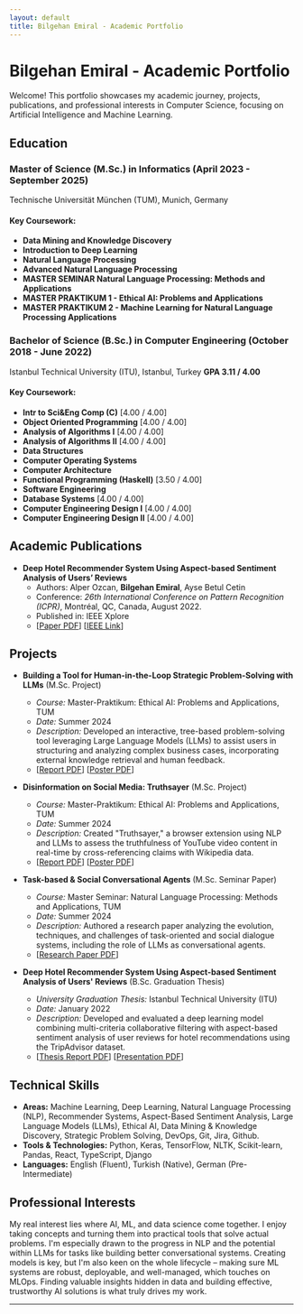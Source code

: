 ```yaml
---
layout: default
title: Bilgehan Emiral - Academic Portfolio
---
```


# Bilgehan Emiral - Academic Portfolio

Welcome! This portfolio showcases my academic journey, projects, publications, and professional interests in Computer Science, focusing on Artificial Intelligence and Machine Learning.

## Education

### **Master of Science (M.Sc.) in Informatics** (April 2023 - September 2025)
   Technische Universität München (TUM), Munich, Germany

#### Key Coursework:
* **Data Mining and Knowledge Discovery**
* **Introduction to Deep Learning**
* **Natural Language Processing**
* **Advanced Natural Language Processing**
* **MASTER SEMINAR Natural Language Processing: Methods and Applications**
* **MASTER PRAKTIKUM 1 - Ethical AI: Problems and Applications**
* **MASTER PRAKTIKUM 2 - Machine Learning for Natural Language Processing Applications**

### **Bachelor of Science (B.Sc.) in Computer Engineering** (October 2018 - June 2022) 
Istanbul Technical University (ITU), Istanbul, Turkey
**GPA 3.11 / 4.00**
#### Key Coursework:
* **Intr to Sci&Eng Comp (C)**  [4.00 / 4.00]
* **Object Oriented Programming** [4.00 / 4.00]
* **Analysis of Algorithms I**  [4.00 / 4.00]
* **Analysis of Algorithms II**   [4.00 / 4.00]
* **Data Structures**
* **Computer Operating Systems**
* **Computer Architecture**
* **Functional Programming (Haskell)** [3.50 / 4.00]
* **Software Engineering**
* **Database Systems**  [4.00 / 4.00]
* **Computer Engineering Design I** [4.00 / 4.00]
* **Computer Engineering Design II** [4.00 / 4.00]

## Academic Publications

*   **Deep Hotel Recommender System Using Aspect-based Sentiment Analysis of Users’ Reviews**
    *   Authors: Alper Ozcan, **Bilgehan Emiral**, Ayse Betul Cetin
    *   Conference: *26th International Conference on Pattern Recognition (ICPR)*, Montréal, QC, Canada, August 2022.
    *   Published in: IEEE Xplore
    *   [[Paper PDF](static/PublishedPaperICPR26th@2208.pdf)] [[IEEE Link](https://ieeexplore.ieee.org/document/9956570)]

## Projects

*   **Building a Tool for Human-in-the-Loop Strategic Problem-Solving with LLMs** (M.Sc. Project)
    *   *Course:* Master-Praktikum: Ethical AI: Problems and Applications, TUM
    *   *Date:* Summer 2024
    *   *Description:* Developed an interactive, tree-based problem-solving tool leveraging Large Language Models (LLMs) to assist users in structuring and analyzing complex business cases, incorporating external knowledge retrieval and human feedback.
    *   [[Report PDF](static/LabProject2Report@2503.pdf)] [[Poster PDF](static/LabProject2Poster@2501.pdf)]

*   **Disinformation on Social Media: Truthsayer** (M.Sc. Project)
    *   *Course:* Master-Praktikum: Ethical AI: Problems and Applications, TUM
    *   *Date:* Summer 2024
    *   *Description:* Created "Truthsayer," a browser extension using NLP and LLMs to assess the truthfulness of YouTube video content in real-time by cross-referencing claims with Wikipedia data.
    *   [[Report PDF](static/LabProjectReport@2408.pdf)] [[Poster PDF](static/LabProjectPoster@2407.pdf)]

*   **Task-based & Social Conversational Agents** (M.Sc. Seminar Paper)
    *   *Course:* Master Seminar: Natural Language Processing: Methods and Applications, TUM
    *   *Date:* Summer 2024
    *   *Description:* Authored a research paper analyzing the evolution, techniques, and challenges of task-oriented and social dialogue systems, including the role of LLMs as conversational agents.
    *   [[Research Paper PDF](static/SeminarResearchPaper@2408.pdf)]

*   **Deep Hotel Recommender System Using Aspect-based Sentiment Analysis of Users' Reviews** (B.Sc. Graduation Thesis)
    *   *University Graduation Thesis:* Istanbul Technical University (ITU)
    *   *Date:* January 2022
    *   *Description:* Developed and evaluated a deep learning model combining multi-criteria collaborative filtering with aspect-based sentiment analysis of user reviews for hotel recommendations using the TripAdvisor dataset.
    *   [[Thesis Report PDF](static/GraduationProjectReport@2201.pdf)] [[Presentation PDF](static/GraduationProjectPresentation@2201.pdf)]

## Technical Skills

*   **Areas:** Machine Learning, Deep Learning, Natural Language Processing (NLP), Recommender Systems, Aspect-Based Sentiment Analysis, Large Language Models (LLMs), Ethical AI, Data Mining & Knowledge Discovery, Strategic Problem Solving, DevOps, Git, Jira, Github.
*   **Tools & Technologies:** Python, Keras, TensorFlow, NLTK, Scikit-learn, Pandas, React, TypeScript, Django
*   **Languages:** English (Fluent), Turkish (Native), German (Pre-Intermediate)

## Professional Interests
My real interest lies where AI, ML, and data science come together. I enjoy taking concepts and turning them into practical tools that solve actual problems. I'm especially drawn to the progress in NLP and the potential within LLMs for tasks like building better conversational systems. Creating models is key, but I'm also keen on the whole lifecycle – making sure ML systems are robust, deployable, and well-managed, which touches on MLOps. Finding valuable insights hidden in data and building effective, trustworthy AI solutions is what truly drives my work.

---